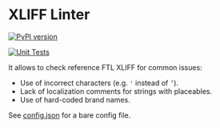 # XLIFF Linter

[![PyPI version](https://badge.fury.io/py/moz-xliff-linter.svg)](https://badge.fury.io/py/moz-xliff-linter)

[![Unit Tests](https://github.com/mozilla-l10n/moz-xliff-linter/actions/workflows/tests.yml/badge.svg)](https://github.com/mozilla-l10n/moz-xliff-linter/actions/workflows/tests.yml)

It allows to check reference FTL XLIFF for common issues:
* Use of incorrect characters (e.g. `'` instead of `’`).
* Lack of localization comments for strings with placeables.
* Use of hard-coded brand names.

See [config.json](src/xliff_linter/config.json) for a bare config file.
